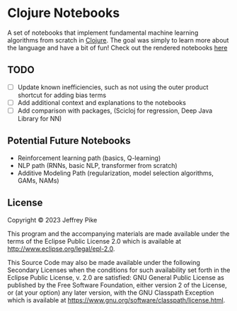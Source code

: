 # Clojure Notebooks

A set of notebooks that implement fundamental machine learning algorithms from scratch in [Clojure](https://clojure.org/).  The goal was simply to learn more about the language and have a bit of fun!  Check out the rendered notebooks [here](https://jeffreypike.github.io/clojure_notebooks/)

## TODO
- [ ] Update known inefficiencies, such as not using the outer product shortcut for adding bias terms
- [ ] Add additional context and explanations to the notebooks
- [ ] Add comparison with packages, (Scicloj for regression, Deep Java Library for NN)

## Potential Future Notebooks
- Reinforcement learning path (basics, Q-learning)
- NLP path (RNNs, basic NLP, transformer from scratch)
- Additive Modeling Path (regularization, model selection algorithms, GAMs, NAMs)

## License

Copyright © 2023 Jeffrey Pike

This program and the accompanying materials are made available under the
terms of the Eclipse Public License 2.0 which is available at
http://www.eclipse.org/legal/epl-2.0.

This Source Code may also be made available under the following Secondary
Licenses when the conditions for such availability set forth in the Eclipse
Public License, v. 2.0 are satisfied: GNU General Public License as published by
the Free Software Foundation, either version 2 of the License, or (at your
option) any later version, with the GNU Classpath Exception which is available
at https://www.gnu.org/software/classpath/license.html.
